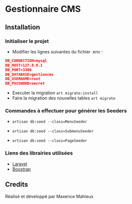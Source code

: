 # Gestionnaire CMS

## Installation

### Initialiser le projet

- Modifier les lignes suivantes du fichier .env :
```json 
DB_CONNECTION=mysql
DB_HOST=127.0.0.1
DB_PORT=3306
DB_DATABASE=gestioncms
DB_USERNAME=root
DB_PASSWORD=secret
```

- Executer la migration
`art migrate:install`
- Faire la migration des nouvelles tables
`art migrate`

### Commandes à effectuer pour générer les Seeders

- `artisan db:seed --class=MenuSeeder`

- `artisan db:seed --class=SubmenuSeeder`

- `artisan db:seed --class=PageSeeder`

### Liens des librairies utilisées

- [Laravel](https://laravel.com/)
- [Boostrap](https://getbootstrap.com/)

## Credits

Réalisé et développé par Maxence Mahieux
